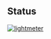 ## Status

[![lightmeter](https://catalog.flipperzero.one/application/lightmeter/widget)](https://catalog.flipperzero.one/application/lightmeter/page)